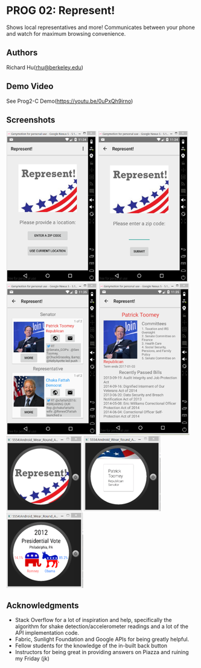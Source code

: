 # PROG 02: Represent!

Shows local representatives and more! Communicates between your phone and watch for maximum browsing convenience.

## Authors

Richard Hu([rhu@berkeley.edu](mailto:rhu@berkeley.edu))

## Demo Video

See Prog2-C Demo(https://youtu.be/0uPxQh9irno)

## Screenshots

<img src="screenshots/phone1.png" height="400" alt="Screenshot"/>
<img src="screenshots/phone2.png" height="400" alt="Screenshot"/>
<img src="screenshots/phone3.png" height="400" alt="Screenshot"/>
<img src="screenshots/phone4.png" height="400" alt="Screenshot"/>
<img src="screenshots/watch1.png" height="200" alt="Screenshot"/>
<img src="screenshots/watch2.png" height="200" alt="Screenshot"/>
<img src="screenshots/watch3.png" height="200" alt="Screenshot"/>

## Acknowledgments

* Stack Overflow for a lot of inspiration and help, specifically the algorithm for shake detection/accelerometer readings and a lot of the API implementation code.
* Fabric, Sunlight Foundation and Google APIs for being greatly helpful.
* Fellow students for the knowledge of the in-built back button
* Instructors for being great in providing answers on Piazza and ruining my Friday (jk)

